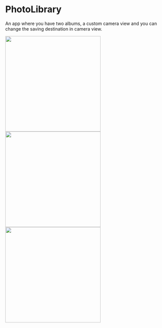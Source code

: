 # PhotoLibrary

An app where you have two albums, a custom camera view and you can change the saving destination in camera view.

<img src="https://user-images.githubusercontent.com/75501963/125633152-1e77381a-78c5-429b-83ba-1eca94b058ab.PNG" height="300">      <img src="https://user-images.githubusercontent.com/75501963/125633160-ccac2df0-3f85-4efc-b837-f25380100763.PNG" height="300">      <img src="https://user-images.githubusercontent.com/75501963/125633170-95dc9a8b-05ae-433e-9621-ad3dde91a1b6.PNG" height="300">

